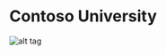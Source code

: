 # Contoso University  

![alt tag](https://docs.microsoft.com/en-us/aspnet/core/data/ef-mvc/intro/_static/home-page.png)
